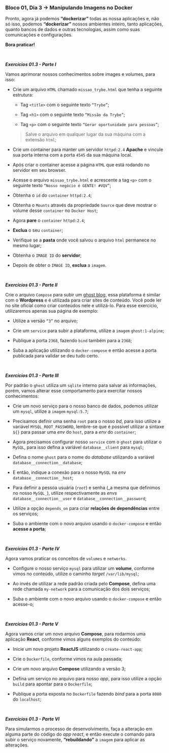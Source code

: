 ### Bloco 01, Dia 3 -> Manipulando Imagens no Docker

Pronto, agora já podemos **“dockerizar”** todas as nossa aplicações e, não só isso, podemos **“dockerizar”** nossos ambientes inteiro, tanto aplicações, quanto bancos de dados e outras tecnologias, assim como suas comunicações e configurações.

**Bora praticar!**

<br>

_**Exercícios 01.3 - Parte I**_

Vamos aprimorar nossos conhecimentos sobre images e volumes, para isso:

 - Crie um arquivo `HTML` chamado `missao_trybe.html` que tenha a seguinte estrutura:

   - Tag `<title>` com o seguinte texto `“Trybe”`;

   - Tag `<h1>` com o seguinte texto `“Missão da Trybe”`;

   - Tag `<p>` com o seguinte texto `“Gerar oportunidade para pessoas”`;

   > Salve o arquivo em qualquer lugar da sua máquina com a extensão `html`;

 - Crie um container para manter um servidor `httpd:2.4` **Apache** e vincule sua porta interna com a porta `4545` da sua máquina local.

 - Após criar o container acesse a página `HTML` que está rodando no servidor em seu browser.

 - Acesse o arquivo `missao_trybe.html` e acrescente a tag `<p>` com o seguinte texto `“Nosso negócio é GENTE! #VQV”`;

 - Obtenha o `id` do `container` `httpd:2.4`;

 - Obtenha o `Mounts` através da propriedade `Source` que deve mostrar o volume desse `container` no `Docker Host`;

 - Agora **pare** o `container` `httpd:2.4`;

 - **Exclua** o seu `container`;

 - Verifique se a **pasta** onde você salvou o arquivo `html` permanece no mesmo lugar;

 - Obtenha o `IMAGE ID` do **servidor**;

 - Depois de obter o `IMAGE ID`, **exclua** a `imagem`.

<br>

_**Exercícios 01.3 - Parte II**_

Crie o arquivo `Compose` para subir um [ghost blog](https://ghost.org/), essa plataforma é similar com o **Wordpress** e é utilizada para criar sites de conteúdo. Você pode ler no site oficial como criar conteúdos nele e utilizá-lo. Para esse exercício, utilizaremos apenas sua página de exemplo:

 - Utilize a versão `“3”` no arquivo;

 - Crie um `service` para subir a plataforma, utilize a `imagem` `ghost:1-alpine`;

 - Publique a porta `2368`, fazendo `bind` também para a `2368`;

 - Suba a aplicação utilizando o `docker-compose` e então acesse a porta publicada para validar se deu tudo certo.

<br>

_**Exercícios 01.3 - Parte III**_

Por padrão o `ghost` utiliza um `sqlite` interno para salvar as informações, porém, vamos alterar esse comportamento para exercitar nossos conhecimentos:

 - Crie um novo serviço para o nosso banco de dados, podemos utilizar um `mysql`, utilize a `imagem` `mysql:5.7`;

 - Precisamos definir uma senha `root` para o nosso _bd_, para isso utilize a variável `MYSQL_ROOT_PASSWORD`, lembre-se que é possível utilizar a sintaxe `${}` para passar uma _env_ do `host`, para a _env_ do `container`;

 - Agora precisamos configurar nosso `service` com o `ghost` para utilizar o `MySQL`, para isso defina a variável `database__client` para `mysql`;

 - Defina o nome `ghost` para o nome do _database_ utilizando a variável `database__connection__database`;

 - E então, indique a conexão para o nosso `MySQL` na _env_ `database__connection__host`;

 - Para definir a pessoa usuária (_`root`_) e senha (_a mesma que definimos no nosso `MySQL_`), utilize respectivamente as _envs_ `database__connection__user` e `database__connection__password`;

 - Utilize a opção `depends_on` para criar **relações de dependências** entre os serviços;

 - Suba o ambiente com o novo arquivo usando o `docker-compose` e então **acesse a porta**;

<br>

_**Exercícios 01.3 - Parte IV**_

Agora vamos praticar os conceitos de `volumes` e `networks`.

 - Configure o nosso serviço `mysql` para utilizar um **volume**, conforme vimos no conteúdo, utilize o caminho _target_ `/var/lib/mysql`;

 - Ao invés de utilizar a rede padrão criada pelo **Compose**, defina uma rede chamada `my-network` para a comunicação dos dois serviços;

 - Suba o ambiente com o novo arquivo usando o `docker-compose` e então acesse-o;

<br>

_**Exercícios 01.3 - Parte V**_

Agora vamos criar um novo arquivo **Compose**, para rodarmos uma aplicação **React**, conforme vimos alguns exemplos do conteúdo:

 - Inicie um novo projeto **ReactJS** utilizando o `create-react-app`;

 - Crie o `Dockerfile`, conforme vimos na aula passada;

 - Crie um novo arquivo **Compose** utilizando a versão 3;

 - Defina um serviço no arquivo para nosso _app_, para isso utilize a opção `build` para apontar para o `Dockerfile`;

 - Publique a porta exposta no `Dockerfile` fazendo _bind_ para a porta `8080` do `localhost`;

<br>

_**Exercícios 01.3 - Parte VI**_

Para simularmos o processo de desenvolvimento, faça a alteração em alguma parte do código do _app react_, e então execute o comando para subir o serviço novamente, **“rebuildando”** a `imagem` para aplicar as alterações.

